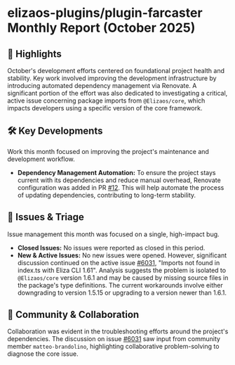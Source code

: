 # elizaos-plugins/plugin-farcaster Monthly Report (October 2025)

## 🚀 Highlights
October's development efforts centered on foundational project health and stability. Key work involved improving the development infrastructure by introducing automated dependency management via Renovate. A significant portion of the effort was also dedicated to investigating a critical, active issue concerning package imports from `@Elizaos/core`, which impacts developers using a specific version of the core framework.

## 🛠️ Key Developments
Work this month focused on improving the project's maintenance and development workflow.

- **Dependency Management Automation:** To ensure the project stays current with its dependencies and reduce manual overhead, Renovate configuration was added in PR [#12](https://github.com/elizaos-plugins/plugin-farcaster/pull/12). This will help automate the process of updating dependencies, contributing to long-term stability.

## 🐛 Issues & Triage
Issue management this month was focused on a single, high-impact bug.

- **Closed Issues:** No issues were reported as closed in this period.
- **New & Active Issues:** No new issues were opened. However, significant discussion continued on the active issue [#6031](https://github.com/elizaos-plugins/plugin-farcaster/issues/6031), "Imports not found in index.ts with Eliza CLI 1.61". Analysis suggests the problem is isolated to `@Elizaos/core` version 1.6.1 and may be caused by missing source files in the package's type definitions. The current workarounds involve either downgrading to version 1.5.15 or upgrading to a version newer than 1.6.1.

## 💬 Community & Collaboration
Collaboration was evident in the troubleshooting efforts around the project's dependencies. The discussion on issue [#6031](https://github.com/elizaos-plugins/plugin-farcaster/issues/6031) saw input from community member `matteo-brandolino`, highlighting collaborative problem-solving to diagnose the core issue.